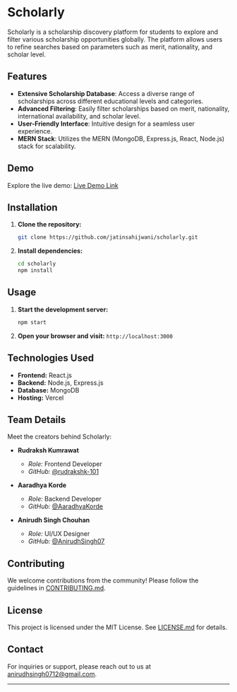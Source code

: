 # Scholarly

Scholarly is a scholarship discovery platform for students to explore and filter various scholarship opportunities globally. The platform allows users to refine searches based on parameters such as merit, nationality, and scholar level.

## Features

- **Extensive Scholarship Database**: Access a diverse range of scholarships across different educational levels and categories.
- **Advanced Filtering**: Easily filter scholarships based on merit, nationality, international availability, and scholar level.
- **User-Friendly Interface**: Intuitive design for a seamless user experience.
- **MERN Stack**: Utilizes the MERN (MongoDB, Express.js, React, Node.js) stack for scalability.

## Demo

Explore the live demo: [Live Demo Link](link-to-live-demo)

## Installation

1. **Clone the repository:**
   ```bash
   git clone https://github.com/jatinsahijwani/scholarly.git
   ```
2. **Install dependencies:**
   ```bash
   cd scholarly
   npm install
   ```

## Usage

1. **Start the development server:**
   ```bash
   npm start
   ```
2. **Open your browser and visit:** `http://localhost:3000`

## Technologies Used

- **Frontend:** React.js
- **Backend:** Node.js, Express.js
- **Database:** MongoDB
- **Hosting:** Vercel

## Team Details

Meet the creators behind Scholarly:

- **Rudraksh Kumrawat**
  - *Role:* Frontend Developer
  - *GitHub:* [@rudrakshk-101](https://github.com/rudrakshk-101)

- **Aaradhya Korde**
  - *Role:* Backend Developer
  - *GitHub:* [@AaradhyaKorde](https://github.com/AaradhyaKorde)

- **Anirudh Singh Chouhan**
  - *Role:* UI/UX Designer
  - *GitHub:* [@AnirudhSingh07](https://github.com/AnirudhSingh07)

## Contributing

We welcome contributions from the community! Please follow the guidelines in [CONTRIBUTING.md](link-to-contributing.md).

## License

This project is licensed under the MIT License. See [LICENSE.md](link-to-license.md) for details.

## Contact

For inquiries or support, please reach out to us at anirudhsingh0712@gmail.com.

---
